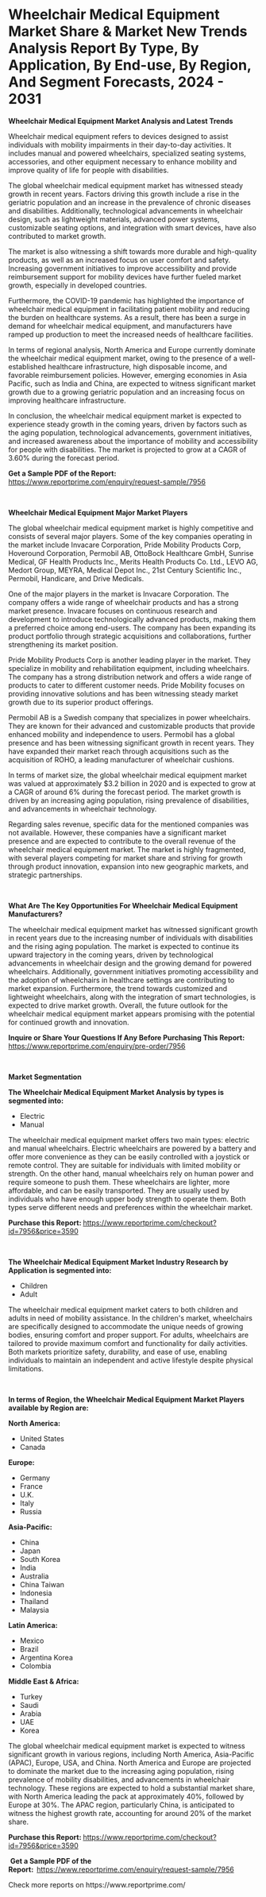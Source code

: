 <p><h1>Wheelchair Medical Equipment Market Share & Market New Trends Analysis Report By Type, By Application, By End-use, By Region, And Segment Forecasts, 2024 - 2031</h1></p><p><strong>Wheelchair Medical Equipment Market Analysis and Latest Trends</strong></p>
<p><p>Wheelchair medical equipment refers to devices designed to assist individuals with mobility impairments in their day-to-day activities. It includes manual and powered wheelchairs, specialized seating systems, accessories, and other equipment necessary to enhance mobility and improve quality of life for people with disabilities.</p><p>The global wheelchair medical equipment market has witnessed steady growth in recent years. Factors driving this growth include a rise in the geriatric population and an increase in the prevalence of chronic diseases and disabilities. Additionally, technological advancements in wheelchair design, such as lightweight materials, advanced power systems, customizable seating options, and integration with smart devices, have also contributed to market growth.</p><p>The market is also witnessing a shift towards more durable and high-quality products, as well as an increased focus on user comfort and safety. Increasing government initiatives to improve accessibility and provide reimbursement support for mobility devices have further fueled market growth, especially in developed countries.</p><p>Furthermore, the COVID-19 pandemic has highlighted the importance of wheelchair medical equipment in facilitating patient mobility and reducing the burden on healthcare systems. As a result, there has been a surge in demand for wheelchair medical equipment, and manufacturers have ramped up production to meet the increased needs of healthcare facilities.</p><p>In terms of regional analysis, North America and Europe currently dominate the wheelchair medical equipment market, owing to the presence of a well-established healthcare infrastructure, high disposable income, and favorable reimbursement policies. However, emerging economies in Asia Pacific, such as India and China, are expected to witness significant market growth due to a growing geriatric population and an increasing focus on improving healthcare infrastructure.</p><p>In conclusion, the wheelchair medical equipment market is expected to experience steady growth in the coming years, driven by factors such as the aging population, technological advancements, government initiatives, and increased awareness about the importance of mobility and accessibility for people with disabilities. The market is projected to grow at a CAGR of 3.60% during the forecast period.</p></p>
<p><strong>Get a Sample PDF of the Report:&nbsp;</strong> <a href="https://www.reportprime.com/enquiry/request-sample/7956">https://www.reportprime.com/enquiry/request-sample/7956</a></p>
<p>&nbsp;</p>
<p><strong>Wheelchair Medical Equipment Major Market Players</strong></p>
<p><p>The global wheelchair medical equipment market is highly competitive and consists of several major players. Some of the key companies operating in the market include Invacare Corporation, Pride Mobility Products Corp, Hoveround Corporation, Permobil AB, OttoBock Healthcare GmbH, Sunrise Medical, GF Health Products Inc., Merits Health Products Co. Ltd., LEVO AG, Medort Group, MEYRA, Medical Depot Inc., 21st Century Scientific Inc., Permobil, Handicare, and Drive Medicals.</p><p>One of the major players in the market is Invacare Corporation. The company offers a wide range of wheelchair products and has a strong market presence. Invacare focuses on continuous research and development to introduce technologically advanced products, making them a preferred choice among end-users. The company has been expanding its product portfolio through strategic acquisitions and collaborations, further strengthening its market position.</p><p>Pride Mobility Products Corp is another leading player in the market. They specialize in mobility and rehabilitation equipment, including wheelchairs. The company has a strong distribution network and offers a wide range of products to cater to different customer needs. Pride Mobility focuses on providing innovative solutions and has been witnessing steady market growth due to its superior product offerings.</p><p>Permobil AB is a Swedish company that specializes in power wheelchairs. They are known for their advanced and customizable products that provide enhanced mobility and independence to users. Permobil has a global presence and has been witnessing significant growth in recent years. They have expanded their market reach through acquisitions such as the acquisition of ROHO, a leading manufacturer of wheelchair cushions.</p><p>In terms of market size, the global wheelchair medical equipment market was valued at approximately $3.2 billion in 2020 and is expected to grow at a CAGR of around 6% during the forecast period. The market growth is driven by an increasing aging population, rising prevalence of disabilities, and advancements in wheelchair technology.</p><p>Regarding sales revenue, specific data for the mentioned companies was not available. However, these companies have a significant market presence and are expected to contribute to the overall revenue of the wheelchair medical equipment market. The market is highly fragmented, with several players competing for market share and striving for growth through product innovation, expansion into new geographic markets, and strategic partnerships.</p></p>
<p>&nbsp;</p>
<p><strong>What Are The Key Opportunities For Wheelchair Medical Equipment Manufacturers?</strong></p>
<p><p>The wheelchair medical equipment market has witnessed significant growth in recent years due to the increasing number of individuals with disabilities and the rising aging population. The market is expected to continue its upward trajectory in the coming years, driven by technological advancements in wheelchair design and the growing demand for powered wheelchairs. Additionally, government initiatives promoting accessibility and the adoption of wheelchairs in healthcare settings are contributing to market expansion. Furthermore, the trend towards customized and lightweight wheelchairs, along with the integration of smart technologies, is expected to drive market growth. Overall, the future outlook for the wheelchair medical equipment market appears promising with the potential for continued growth and innovation.</p></p>
<p><strong>Inquire or Share Your Questions If Any Before Purchasing This Report:</strong> <a href="https://www.reportprime.com/enquiry/pre-order/7956">https://www.reportprime.com/enquiry/pre-order/7956</a></p>
<p>&nbsp;</p>
<p><strong>Market Segmentation</strong></p>
<p><strong>The Wheelchair Medical Equipment Market Analysis by types is segmented into:</strong></p>
<p><ul><li>Electric</li><li>Manual</li></ul></p>
<p><p>The wheelchair medical equipment market offers two main types: electric and manual wheelchairs. Electric wheelchairs are powered by a battery and offer more convenience as they can be easily controlled with a joystick or remote control. They are suitable for individuals with limited mobility or strength. On the other hand, manual wheelchairs rely on human power and require someone to push them. These wheelchairs are lighter, more affordable, and can be easily transported. They are usually used by individuals who have enough upper body strength to operate them. Both types serve different needs and preferences within the wheelchair market.</p></p>
<p><strong>Purchase this Report:&nbsp;</strong><a href="https://www.reportprime.com/checkout?id=7956&price=3590">https://www.reportprime.com/checkout?id=7956&price=3590</a></p>
<p>&nbsp;</p>
<p><strong>The Wheelchair Medical Equipment Market Industry Research by Application is segmented into:</strong></p>
<p><ul><li>Children</li><li>Adult</li></ul></p>
<p><p>The wheelchair medical equipment market caters to both children and adults in need of mobility assistance. In the children's market, wheelchairs are specifically designed to accommodate the unique needs of growing bodies, ensuring comfort and proper support. For adults, wheelchairs are tailored to provide maximum comfort and functionality for daily activities. Both markets prioritize safety, durability, and ease of use, enabling individuals to maintain an independent and active lifestyle despite physical limitations.</p></p>
<p>&nbsp;</p>
<p><strong>In terms of Region, the Wheelchair Medical Equipment Market Players available by Region are:</strong></p>
<p>
    <p> <strong> North America: </strong>
        <ul>
            <li>United States</li>
            <li>Canada</li>
        </ul>
        </p> 
    <p> <strong> Europe: </strong>
        <ul>
            <li>Germany</li>
            <li>France</li>
            <li>U.K.</li>
            <li>Italy</li>
            <li>Russia</li>
        </ul>
        </p> 
    <p> <strong> Asia-Pacific: </strong>
        <ul>
            <li>China</li>
            <li>Japan</li>
            <li>South Korea</li>
            <li>India</li>
            <li>Australia</li>
            <li>China Taiwan</li>
            <li>Indonesia</li>
            <li>Thailand</li>
            <li>Malaysia</li>
        </ul>
        </p> 
    <p> <strong> Latin America: </strong>
        <ul>
            <li>Mexico</li>
            <li>Brazil</li>
            <li>Argentina Korea</li>
            <li>Colombia</li>
        </ul>
        </p> 
    <p> <strong> Middle East & Africa: </strong>
        <ul>
            <li>Turkey</li>
            <li>Saudi</li>
            <li>Arabia</li>
            <li>UAE</li>
            <li>Korea</li>
        </ul>
    </p>
    </p>
<p><p>The global wheelchair medical equipment market is expected to witness significant growth in various regions, including North America, Asia-Pacific (APAC), Europe, USA, and China. North America and Europe are projected to dominate the market due to the increasing aging population, rising prevalence of mobility disabilities, and advancements in wheelchair technology. These regions are expected to hold a substantial market share, with North America leading the pack at approximately 40%, followed by Europe at 30%. The APAC region, particularly China, is anticipated to witness the highest growth rate, accounting for around 20% of the market share.</p></p>
<p><strong>Purchase this Report: </strong><a href="https://www.reportprime.com/checkout?id=7956&price=3590">https://www.reportprime.com/checkout?id=7956&price=3590</a></p>
<p>&nbsp;<strong>Get a Sample PDF of the Report:&nbsp;&nbsp;</strong><a href="https://www.reportprime.com/enquiry/request-sample/7956">https://www.reportprime.com/enquiry/request-sample/7956</a></p>
<p><strong></strong></p>
<p>Check more reports on https://www.reportprime.com/</p>